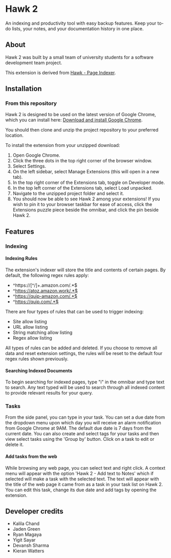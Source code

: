 # Hawk 2

An indexing and productivity tool with easy backup features. Keep your to-do lists, your notes, and your documentation history in one place.

## About
Hawk 2 was built by a small team of university students for a software development team project.

This extension is derived from <a href="https://chromewebstore.google.com/detail/hawk-page-indexer/dmkfnkkgnjehlppknbpjhgbfeknmafde">Hawk - Page Indexer</a>.

## Installation

### From this repository
Hawk 2 is designed to be used on the latest version of Google Chrome, which you can install here: <a href="https://support.google.com/chrome/answer/95346?hl=en-GB&co=GENIE.Platform%3DDesktop#zippy=">Download and install Google Chrome</a>.

You should then clone and unzip the project repository to your preferred location.

To install the extension from your unzipped download:

1. Open Google Chrome.
2. Click the three dots in the top right corner of the browser window.
3. Select Settings.
4. On the left sidebar, select Manage Extensions (this will open in a new tab).
5. In the top right corner of the Extensions tab, toggle on Developer mode.
6. In the top left corner of the Extensions tab, select Load unpacked.
7. Navigate to the unzipped project folder and select it.
8. You should now be able to see Hawk 2 among your extensions! If you wish to pin it to your browser taskbar for ease of access, click the Extensions puzzle piece beside the omnibar, and click the pin beside Hawk 2.

## Features

### Indexing

#### Indexing Rules

The extension's indexer will store the title and contents of certain pages. By default, the following regex rules apply:

- ^https://[^/]+.amazon.com/.\*$
- ^https://atoz.amazon.work/.*$
- ^https://quip-amazon.com/.*$
- ^https://quip.com/.*$

There are four types of rules that can be used to trigger indexing:

- Site allow listing
- URL allow listing
- String matching allow listing
- Regex allow listing

All types of rules can be added and deleted. If you choose to remove all data and reset extension settings, the rules will be reset to the default four regex rules shown previously.

#### Searching Indexed Documents

To begin searching for indexed pages, type "i" in the omnibar and type text to search. Any text typed will be used to search through all indexed content to provide relevant results for your query.

### Tasks

From the side panel, you can type in your task. You can set a due date from the dropdown menu upon which day you will receive an alarm notification from Google Chrome at 9AM. The default due date is 7 days from the current date. You can also create and select tags for your tasks and then view select tasks using the 'Group by' button. Click on a task to edit or delete it.

#### Add tasks from the web

While browsing any web page, you can select text and right click. A context menu will appear with the option 'Hawk 2 - Add text to Notes' which if selected will make a task with the selected text. The text will appear with the title of the web page it came from as a task in your task list on Hawk 2. You can edit this task, change its due date and add tags by opening the extension.

## Developer credits
- Kalila Chand  
- Jaden Green  
- Ryan Magaya  
- Yigit Sayar  
- Devansh Sharma  
- Kieran Watters